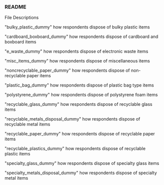 ### README

File Descriptions

"bulky_plastic_dummy" 
how respondents dispose of bulky plastic items

"cardboard_boxboard_dummy"
how respondents dispose of cardboard and boxboard items

"e_waste_dummy"
how respondents dispose of electronic waste items

"misc_items_dummy"
how respondents dispose of miscellaneous items 

"noncrecyclable_paper_dummy"
how respondents dispose of non-recyclable paper items

"plastic_bag_dummy"
how respondents dispose of plastic bag type items

"polystyrene_dummy"
how respondents dispose of polystyrene foam items

"recyclable_glass_dummy"
how respondents dispose of recyclable glass items

"recyclable_metals_disposal_dummy"
how respondents dispose of recyclable metal items

"recyclable_paper_dummy"
how respondents dispose of recyclable paper items

"recyclable_plastics_dummy"
how respondents dispose of recyclable plastic items

"specialty_glass_dummy"
how respondents dispose of specialty glass items

"specialty_metals_disposal_dummy"
how respondents dispose of specialty metal items
